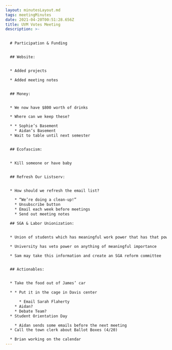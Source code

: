 ```yaml
---
layout: minutesLayout.md
tags: meetingMinutes
date: 2021-04-20T00:51:28.656Z
title: UVM Votes Meeting
description: >-
  

  # Participation & Funding  


  ## Website: 


  * Added projects 

  * Added meeting notes 


  ## Money: 


  * We now have $800 worth of drinks 

  * Where can we keep these? 

  * * Sophie’s Basement 
    * Aidan’s Basement
  * Wait to table until next semester 


  ## Ecofascism: 


  * Kill someone or have baby 


  ## Refresh Our Listserv: 


  * How should we refresh the email list? 

    * “We’re doing a clean-up!”
    * Unsubscribe button
    * Email each week before meetings
    * Send out meeting notes 

  ## SGA & Labor Unionization: 


  * Union of students which has meaningful work power that has that power diverted to meaningless tasks 

  * University has veto power on anything of meaningful importance 

  * Sam may take this information and create an SGA reform committee


  ## Actionables: 


  * Take the food out of James’ car  

  * * Put it in the cage in Davis center 

      * Email Sarah Flaherty
    * Aidan? 
    * Debate Team? 
  * Student Orientation Day

    * Aidan sends some emails before the next meeting 
  * Call the town clerk about Ballot Boxes (4/20) 

  * Brian working on the calendar
---
```

